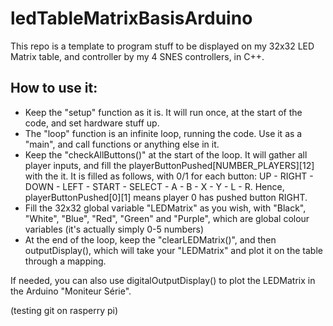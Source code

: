 # ledTableMatrixBasisArduino

This repo is a template to program stuff to be displayed on my 32x32 LED Matrix table, and controller by my 4 SNES controllers, in C++.

How to use it:
 - 
 - Keep the "setup" function as it is. It will run once, at the start of the code, and set hardware stuff up.
 - The "loop" function is an infinite loop, running the code. Use it as a "main", and call functions or anything else in it.
 - Keep the "checkAllButtons()" at the start of the loop. It will gather all player inputs, and fill the playerButtonPushed[NUMBER_PLAYERS][12] with the it. It is filled as follows, with 0/1 for each button: UP - RIGHT - DOWN - LEFT - START - SELECT - A - B - X - Y - L - R. Hence, playerButtonPushed[0][1] means player 0 has pushed button RIGHT.
 - Fill the 32x32 global variable "LEDMatrix" as you wish, with "Black", "White", "Blue", "Red", "Green" and "Purple", which are global colour variables (it's actually simply 0-5 numbers)
 - At the end of the loop, keep the "clearLEDMatrix()", and then outputDisplay(), which will take your "LEDMatrix" and plot it on the table through a mapping.
 
 If needed, you can also use digitalOutputDisplay() to plot the LEDMatrix in the Arduino "Moniteur Série".

(testing git on rasperry pi)